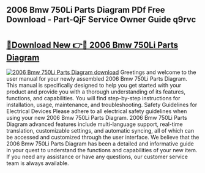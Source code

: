 ## 2006 Bmw 750Li Parts Diagram PDf Free Download - Part-QjF Service Owner Guide q9rvc

# <h2><a href="http://dfuncyg.blite.top/?on=2006+Bmw+750Li+Parts+Diagram">🔗Download New 👉🔴 2006 Bmw 750Li Parts Diagram</a></h2>

[![2006 Bmw 750Li Parts Diagram download](https://i.imgur.com/lujVjoI.png)](http://dfuncyg.blite.top/?on=2006+Bmw+750Li+Parts+Diagram)
Greetings and welcome to the user manual for your newly assembled 2006 Bmw 750Li Parts Diagram. This manual is specifically designed to help you get started with your product and provide you with a thorough understanding of its features, functions, and capabilities. You will find step-by-step instructions for installation, usage, maintenance, and troubleshooting. Safety Guidelines for Electrical Devices Please adhere to all electrical safety guidelines when using your new 2006 Bmw 750Li Parts Diagram. 2006 Bmw 750Li Parts Diagram advanced features include multi-language support, real-time translation, customizable settings, and automatic syncing, all of which can be accessed and customized through the user interface. We believe that the 2006 Bmw 750Li Parts Diagram has been a detailed and informative guide in your quest to understand the functions and capabilities of your new item. If you need any assistance or have any questions, our customer service team is always available.
